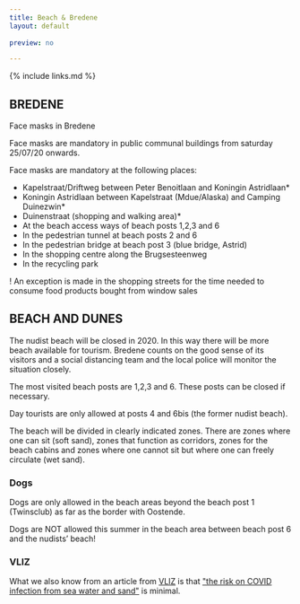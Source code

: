 ```yaml
---
title: Beach & Bredene
layout: default
    
preview: no

---
```


{% include links.md %}

## BREDENE
Face masks in Bredene

Face masks are mandatory in public communal buildings from saturday 25/07/20 onwards. 

Face masks are mandatory at the following places: 
- Kapelstraat/Driftweg between Peter Benoitlaan and Koningin Astridlaan*
- Koningin Astridlaan between Kapelstraat (Mdue/Alaska) and Camping Duinezwin*
- Duinenstraat (shopping and walking area)*
- At the beach access ways of beach posts 1,2,3 and 6
- In the pedestrian tunnel at beach posts 2 and 6
- In the pedestrian bridge at beach post 3 (blue bridge, Astrid)
- In the shopping centre along the Brugsesteenweg
- In the recycling park

! An exception is made in the shopping streets for the time needed to consume food products bought from window sales


## BEACH AND DUNES

The nudist beach will be closed in 2020. In this way there will be more beach available for tourism. Bredene counts on the good sense of its visitors and a social distancing team and the local police will monitor the situation closely. 

The most visited beach posts are 1,2,3 and 6. These posts can be closed if necessary. 

Day tourists are only allowed at posts 4 and 6bis (the former nudist beach).

The beach will be divided in clearly indicated zones. There are zones where one can sit (soft sand), zones that function as corridors, zones for the beach cabins and zones where one cannot sit but where one can freely circulate (wet sand). 

### Dogs 

Dogs are only allowed in the beach areas beyond the beach post 1 (Twinsclub) as far as the border with Oostende. 

Dogs are NOT allowed this summer in the beach area between beach post 6 and the nudists’ beach!

### VLIZ

What we also know from an article from [VLIZ](https://vliz.be/) is that ["the risk on COVID infection from sea water and sand"](http://www.vliz.be/nl/news?p=show&id=8348) is minimal.

